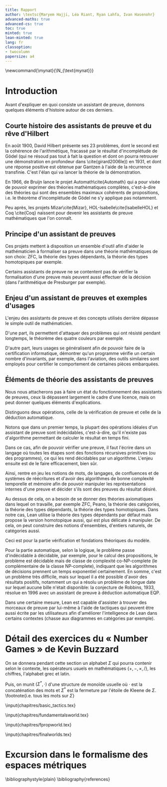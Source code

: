 ```yaml
---
title: Rapport
author: \textsc{Maryem Hajji, Léa Riant, Ryan Lahfa, Ivan Hasenohr} 
advanced-maths: true
advanced-cs: true
toc: true
minted: true
lean-minted: true
lang: fr
classoption: 
- twocolumn
papersize: a4
---
```


\newcommand{\mynat}{\N_{\text{mynat}}}

# Introduction

Avant d'expliquer en quoi consiste un assistant de preuve, donnons quelques éléments d'histoire autour de ces derniers.

## Courte histoire des assistants de preuve et du rêve d'Hilbert

En août 1900, David Hilbert présente ses 23 problèmes, dont le second est la cohérence de l'arithmétique, fracassé par le résultat d'incomplétude de Gödel (qui ne résoud pas tout à fait la question et dont on pourra retrouver une démonstration en profondeur dans \cite{girard2006le}) en 1931, et dont une réponse positive est obtenue par Gantzen à l'aide de la récurrence transfinie. C'est l'élan qui va lancer la théorie de la démonstration.

En 1966, de Bruijn lance le projet Automath\cite{Automath} qui a pour visée de pouvoir exprimer des théories mathématiques complètes, c'est-à-dire des théories qui sont des ensembles maximaux cohérents de propositions, i.e. le théorème d'incomplétude de Gödel ne s'y applique pas notamment.

Peu après, les projets Mizar\cite{Mizar}, HOL-Isabelle\cite{IsabelleHOL} et Coq \cite{Coq} naissent pour devenir les assistants de preuve mathématiques que l'on connaît.

## Principe d'un assistant de preuves

Ces projets mettent à disposition un ensemble d'outil afin d'aider le mathématicien à formaliser sa preuve dans une théorie mathématiques de son choix: ZFC, la théorie des types dépendants, la théorie des types homotopiques par exemple.

Certains assistants de preuve ne se contentent pas de vérifier la formalisation d'une preuve mais peuvent aussi effectuer de la décision (dans l'arithmétique de Presburger par exemple).

## Enjeu d'un assistant de preuves et exemples d'usages

L'enjeu des assistants de preuve et des concepts utilisés derrière dépasse le simple outil de mathématicien.

D'une part, ils permettent d'attaquer des problèmes qui ont résisté pendant longtemps, le théorème des quatre couleurs par exemple.

D'autre part, leurs usages se généralisent afin de pouvoir faire de la certification informatique, démontrer qu'un programme vérifie un certain nombre d'invariants, par exemple, dans l'aviation, des outils similaires sont employés pour certifier le comportement de certaines pièces embarquées.

## Éléments de théorie des assistants de preuves

Nous nous attacherons pas à faire un état du fonctionnement des assistants de preuves, ceux là dépassent largement le cadre d'une licence, mais on peut donner quelques éléments d'explications.

Distinguons deux opérations, celle de la vérification de preuve et celle de la déduction automatique.

Notons que dans un premier temps, la plupart des opérations idéales d'un assistant de preuve sont indécidables, c'est-à-dire, qu'il n'existe pas d'algorithme permettant de calculer le résultat en temps fini.

Dans ce cas, afin de pouvoir vérifier une preuve, il faut l'écrire dans un langage où toutes les étapes sont des fonctions récursives primitives (ou des programmes), ce qui les rend décidables par un algorithme. L'enjeu ensuite est de le faire efficacement, bien sûr.

Ainsi, rentre en jeu les notions de mots, de langages, de confluences et de systèmes de réécritures et d'avoir des algorithmes de bonne complexité temporelle et mémoire afin de pouvoir manipuler les représentations internes d'une preuve et décider s'ils sont des preuves du résultat désiré.

Au dessus de cela, on a besoin de se donner des théories axiomatiques dans lequel on travaille, par exemple ZFC, Peano, la théorie des catégories, la théorie des types dépendants, la théorie des types homotopiques. Dans notre cas, Lean utilise la théorie des types dépendants par défaut mais propose la version homotopique aussi, qui est plus délicate à manipuler. De cela, on peut construire des notions d'ensembles, d'entiers naturels, de catégories aussi.

Ceci est pour la partie vérification et fondations théoriques du modèle.

Pour la partie automatique, selon la logique, le problème passe d'indécidable à décidable, par exemple, pour le calcul des propositions, le problème est décidable mais de classe de complexité co-NP-complete (le complémentaire de la classe NP-complete), indiquant que les algorithmes de décisions prennent un temps exponentiel certainement.
En somme, c'est un problème très difficile, mais sur lequel il a été possible d'avoir des résultats positifs, notamment un qui a résolu un problème de longue date sur lequel aucune bille n'était disponible: la conjecture de Robbins, 1933, résolue en 1996 avec un assistant de preuve à déduction automatique EQP.

Dans une certaine mesure, Lean est capable d'assister à trouver des morceaux de preuve par lui-même à l'aide de tactiques qui peuvent être aussi écrite par les utilisateurs afin d'améliorer l'intelligence de Lean dans certains contextes (chasse aux diagrammes en catégories par exemple).

# Détail des exercices du « Number Games » de Kevin Buzzard

On se donnera pendant cette section un alphabet $\Sigma$ qui pourra contenir selon le contexte, les opérateurs usuels en mathématiques $\{ +, -, \times, / \}$, les chiffres, l'alphabet grec et latin.

Puis, on munit $(\Sigma^{*}, \cdot)$ d'une structure de monoïde usuelle où $\cdot$ est la concaténation des mots et $\Sigma^{*}$ est la fermeture par l'étoile de Kleene de $\Sigma$. \footnote{i.e. tous les mots sur $\Sigma$}

<!-- Tactiques de bases -->
\input{chapitres/basic_tactics.tex}
<!-- Chapitre de Maryem (Premiers Mondes) -->
\input{chapitres/fundamentalsworld.tex}
<!-- Chapitre de Ivan (Mondes Intermédiaires) -->
\input{chapitres/fpropworld.tex}
<!-- Chapitre de Léa (Mondes Finaux) -->
\input{chapitres/finalworlds.tex}

# Excursion dans le formalisme des espaces métriques


\bibliographystyle{plain}
\bibliography{references}
